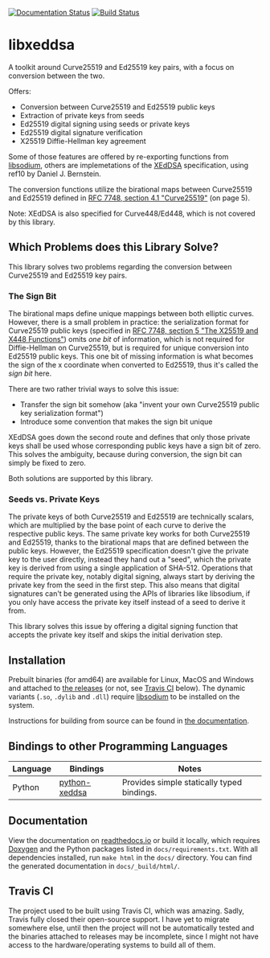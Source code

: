 [![Documentation Status](https://readthedocs.org/projects/libxeddsa/badge/?version=latest)](https://libxeddsa.readthedocs.io/en/latest/?badge=latest)
[![Build Status](https://travis-ci.org/Syndace/libxeddsa.svg?branch=main)](https://travis-ci.org/Syndace/libxeddsa)

# libxeddsa #

A toolkit around Curve25519 and Ed25519 key pairs, with a focus on conversion between the two.

Offers:
- Conversion between Curve25519 and Ed25519 public keys
- Extraction of private keys from seeds
- Ed25519 digital signing using seeds or private keys
- Ed25519 digital signature verification
- X25519 Diffie-Hellman key agreement

Some of those features are offered by re-exporting functions from [libsodium](https://download.libsodium.org/doc/), others are implemetations of the [XEdDSA](https://www.signal.org/docs/specifications/xeddsa/) specification, using ref10 by Daniel J. Bernstein.

The conversion functions utilize the birational maps between Curve25519 and Ed25519 defined in [RFC 7748, section 4.1 "Curve25519"](https://www.rfc-editor.org/rfc/rfc7748.html#section-4.1) (on page 5).

Note: XEdDSA is also specified for Curve448/Ed448, which is not covered by this library.

## Which Problems does this Library Solve? ##

This library solves two problems regarding the conversion between Curve25519 and Ed25519 key pairs.

### The Sign Bit ###

The birational maps define unique mappings between both elliptic curves. However, there is a small problem in practice: the serialization format for Curve25519 public keys (specified in [RFC 7748, section 5 "The X25519 and X448 Functions"](https://www.rfc-editor.org/rfc/rfc7748.html#section-5)) omits _one bit_ of information, which is not required for Diffie-Hellman on Curve25519, but is required for unique conversion into Ed25519 public keys. This one bit of missing information is what becomes the sign of the x coordinate when converted to Ed25519, thus it's called the _sign bit_ here.

There are two rather trivial ways to solve this issue:
- Transfer the sign bit somehow (aka "invent your own Curve25519 public key serialization format")
- Introduce some convention that makes the sign bit unique

XEdDSA goes down the second route and defines that only those private keys shall be used whose corresponding public keys have a sign bit of zero. This solves the ambiguity, because during conversion, the sign bit can simply be fixed to zero.

Both solutions are supported by this library.

### Seeds vs. Private Keys ###

The private keys of both Curve25519 and Ed25519 are technically scalars, which are multiplied by the base point of each curve to derive the respective public keys. The same private key works for both Curve25519 and Ed25519, thanks to the birational maps that are defined between the public keys. However, the Ed25519 specification doesn't give the private key to the user directly, instead they hand out a "seed", which the private key is derived from using a single application of SHA-512. Operations that require the private key, notably digital signing, always start by deriving the private key from the seed in the first step. This also means that digital signatures can't be generated using the APIs of libraries like libsodium, if you only have access the private key itself instead of a seed to derive it from.

This library solves this issue by offering a digital signing function that accepts the private key itself and skips the initial derivation step.

## Installation ##

Prebuilt binaries (for amd64) are available for Linux, MacOS and Windows and attached to [the releases](https://github.com/Syndace/libxeddsa/releases) (or not, see [Travis CI](#travis-ci) below). The dynamic variants (`.so`, `.dylib` and `.dll`) require [libsodium](https://download.libsodium.org/doc/) to be installed on the system.

Instructions for building from source can be found in [the documentation](https://libxeddsa.readthedocs.io/installation/).

## Bindings to other Programming Languages ##

| Language | Bindings | Notes |
|----------|----------|-------|
| Python   | [python-xeddsa](https://github.com/Syndace/python-xeddsa) | Provides simple statically typed bindings. |

## Documentation ##

View the documentation on [readthedocs.io](https://libxeddsa.readthedocs.io/) or build it locally, which requires [Doxygen](https://www.doxygen.nl/index.html) and the Python packages listed in `docs/requirements.txt`. With all dependencies installed, run `make html` in the `docs/` directory. You can find the generated documentation in `docs/_build/html/`.

## Travis CI ##

The project used to be built using Travis CI, which was amazing. Sadly, Travis fully closed their open-source support. I have yet to migrate somewhere else, until then the project will not be automatically tested and the binaries attached to releases may be incomplete, since I might not have access to the hardware/operating systems to build all of them.
